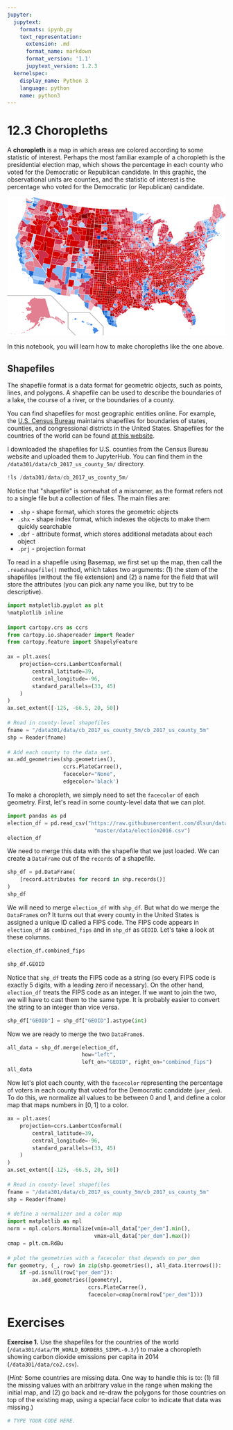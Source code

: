 ```yaml
---
jupyter:
  jupytext:
    formats: ipynb,py
    text_representation:
      extension: .md
      format_name: markdown
      format_version: '1.1'
      jupytext_version: 1.2.3
  kernelspec:
    display_name: Python 3
    language: python
    name: python3
---
```


# 12.3 Choropleths

A **choropleth** is a map in which areas are colored according to some statistic of interest. Perhaps the most familiar example of a choropleth is the presidential election map, which shows the percentage in each county who voted for the Democratic or Republican candidate. In this graphic, the observational units are counties, and the statistic of interest is the percentage who voted for the Democratic (or Republican) candidate. 

![](2016election.png)

In this notebook, you will learn how to make choropleths like the one above.


## Shapefiles

The shapefile format is a data format for geometric objects, such as points, lines, and polygons. A shapefile can be used to describe the boundaries of a lake, the course of a river, or the boundaries of a county.

You can find shapefiles for most geographic entities online. For example, the [U.S. Census Bureau](https://www.census.gov/geo/maps-data/data/tiger-cart-boundary.html) maintains shapefiles for boundaries of states, counties, and congressional districts in the United States. Shapefiles for the countries of the world can be found [at this website](http://thematicmapping.org/downloads/world_borders.php).

I downloaded the shapefiles for U.S. counties from the Census Bureau website and uploaded them to JupyterHub. You can find them in the `/data301/data/cb_2017_us_county_5m/` directory.

```python
!ls /data301/data/cb_2017_us_county_5m/
```

Notice that "shapefile" is somewhat of a misnomer, as the format refers not to a single file but a collection of files. The main files are:

- `.shp` - shape format, which stores the geometric objects
- `.shx` - shape index format, which indexes the objects to make them quickly searchable
- `.dbf` - attribute format, which stores additional metadata about each object
- `.prj` - projection format

To read in a shapefile using Basemap, we first set up the map, then call the `.readshapefile()` method, which takes two arguments: (1) the stem of the shapefiles (without the file extension) and (2) a name for the field that will store the attributes (you can pick any name you like, but try to be descriptive).

```python
import matplotlib.pyplot as plt
%matplotlib inline

import cartopy.crs as ccrs
from cartopy.io.shapereader import Reader
from cartopy.feature import ShapelyFeature

ax = plt.axes(
    projection=ccrs.LambertConformal(
        central_latitude=39,
        central_longitude=-96,
        standard_parallels=(33, 45)
    )
)
ax.set_extent([-125, -66.5, 20, 50])

# Read in county-level shapefiles
fname = "/data301/data/cb_2017_us_county_5m/cb_2017_us_county_5m"
shp = Reader(fname)

# Add each county to the data set.
ax.add_geometries(shp.geometries(),
                  ccrs.PlateCarree(),
                  facecolor="None",
                  edgecolor='black')
```

To make a choropleth, we simply need to set the `facecolor` of each geometry. First, let's read in some county-level data that we can plot.

```python
import pandas as pd
election_df = pd.read_csv("https://raw.githubusercontent.com/dlsun/data-science-book/"
                            "master/data/election2016.csv")
election_df
```

We need to merge this data with the shapefile that we just loaded. We can create a `DataFrame` out of the `records` of a shapefile.

```python
shp_df = pd.DataFrame(
    [record.attributes for record in shp.records()]
)
shp_df
```

We will need to merge `election_df` with `shp_df`. But what do we merge the `DataFrame`s on? It turns out that every county in the United States is assigned a unique ID called a FIPS code. The FIPS code appears in `election_df` as `combined_fips` and in `shp_df` as `GEOID`. Let's take a look at these columns.

```python
election_df.combined_fips
```

```python
shp_df.GEOID
```

Notice that `shp_df` treats the FIPS code as a string (so every FIPS code is exactly 5 digits, with a leading zero if necessary). On the other hand, `election_df` treats the FIPS code as an integer. If we want to join the two, we will have to cast them to the same type. It is probably easier to convert the string to an integer than vice versa.

```python
shp_df["GEOID"] = shp_df["GEOID"].astype(int)
```

Now we are ready to merge the two `DataFrame`s.

```python
all_data = shp_df.merge(election_df, 
                        how="left", 
                        left_on="GEOID", right_on="combined_fips")
all_data
```

Now let's plot each county, with the `facecolor` representing the percentage of voters in each county that voted for the Democratic candidate (`per_dem`). To do this, we normalize all values to be between 0 and 1, and define a color map that maps numbers in $[0, 1]$ to a color.

```python
ax = plt.axes(
    projection=ccrs.LambertConformal(
        central_latitude=39,
        central_longitude=-96,
        standard_parallels=(33, 45)
    )
)
ax.set_extent([-125, -66.5, 20, 50])

# Read in county-level shapefiles
fname = "/data301/data/cb_2017_us_county_5m/cb_2017_us_county_5m"
shp = Reader(fname)

# define a normalizer and a color map
import matplotlib as mpl
norm = mpl.colors.Normalize(vmin=all_data["per_dem"].min(), 
                            vmax=all_data["per_dem"].max())
cmap = plt.cm.RdBu

# plot the geometries with a facecolor that depends on per_dem
for geometry, (_, row) in zip(shp.geometries(), all_data.iterrows()):
    if ~pd.isnull(row["per_dem"]):
        ax.add_geometries([geometry],
                          ccrs.PlateCarree(),
                          facecolor=cmap(norm(row["per_dem"])))
```

# Exercises


**Exercise 1.** Use the shapefiles for the countries of the world (`/data301/data/TM_WORLD_BORDERS_SIMPL-0.3/`) to make a choropleth showing carbon dioxide emissions per capita in 2014 (`/data301/data/co2.csv`).

(_Hint:_ Some countries are missing data. One way to handle this is to: (1) fill the missing values with an arbitrary value in the range when making the initial map, and (2) go back and re-draw the polygons for those countries on top of the existing map, using a special face color to indicate that data was missing.)

```python
# TYPE YOUR CODE HERE.
```
